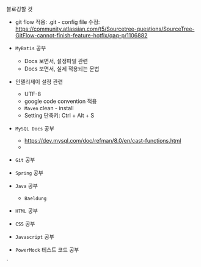 블로깅할 것

- git flow 적용: .git - config file 수정: https://community.atlassian.com/t5/Sourcetree-questions/SourceTree-GitFlow-cannot-finish-feature-hotfix/qaq-p/1106882

- `MyBatis` 공부

  - Docs 보면서, 설정파일 관련
  - Docs 보면서, 실제 적용되는 문법

- 인텔리제이 설정 관련

  - UTF-8
  - google code convention 적용
  - `Maven` clean - install
  - Setting 단축키: Ctrl + Alt + S

- `MySQL Docs` 공부

  - https://dev.mysql.com/doc/refman/8.0/en/cast-functions.html
  - 

- `Git` 공부

- `Spring` 공부

- `Java` 공부

  - `Baeldung`

- `HTML` 공부

- `CSS` 공부

- `Javascript` 공부

- `PowerMock` 테스트 코드 공부

  





`
